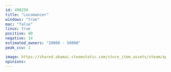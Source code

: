 ```yaml
---
id: 490250
title: "Locomancer"
windows: "true"
mac: "false"
linux: true
positive: 80
negative: 14
estimated_owners: "20000 - 50000"
peak_ccu: 1

image: https://shared.akamai.steamstatic.com/store_item_assets/steam/apps/490250/header.jpg?t=1723149222
opinions:
---
```

